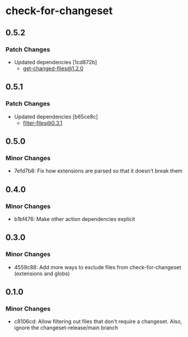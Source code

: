 # check-for-changeset

## 0.5.2

### Patch Changes

-   Updated dependencies [1cd872b]
    -   get-changed-files@1.2.0

## 0.5.1

### Patch Changes

-   Updated dependencies [b65ce8c]
    -   filter-files@0.3.1

## 0.5.0

### Minor Changes

-   7efd7b8: Fix how extensions are parsed so that it doesn't break them

## 0.4.0

### Minor Changes

-   b1bf476: Make other action dependencies explicit

## 0.3.0

### Minor Changes

-   4559c88: Add more ways to exclude files from check-for-changeset (extensions and globs)

## 0.1.0

### Minor Changes

-   c8106cd: Allow filtering out files that don't require a changeset. Also, ignore the changeset-release/main branch
